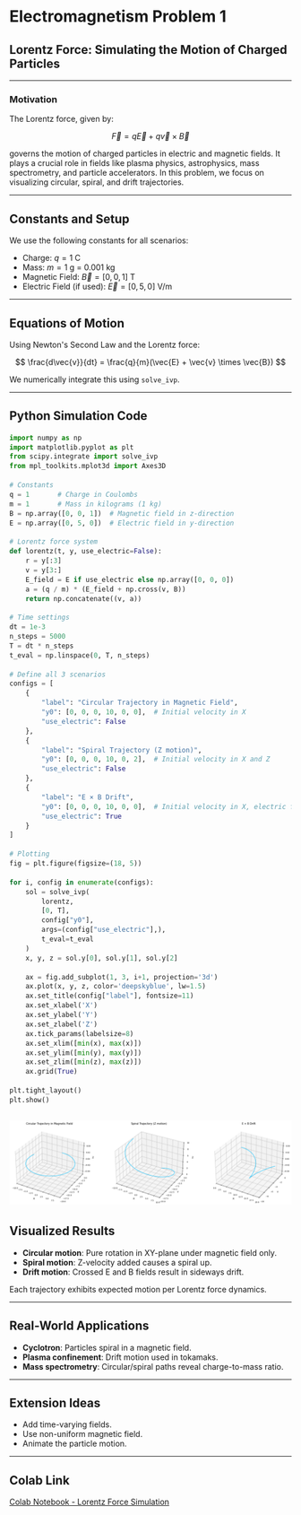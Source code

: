 # Electromagnetism Problem 1

## Lorentz Force: Simulating the Motion of Charged Particles

---

### Motivation

The Lorentz force, given by:

$$
\vec{F} = q\vec{E} + q\vec{v} \times \vec{B}
$$

governs the motion of charged particles in electric and magnetic fields. It plays a crucial role in fields like plasma physics, astrophysics, mass spectrometry, and particle accelerators. In this problem, we focus on visualizing circular, spiral, and drift trajectories.

---

## Constants and Setup

We use the following constants for all scenarios:

- Charge: $q = 1$ C
- Mass: $m = 1$ g = 0.001 kg
- Magnetic Field: $\vec{B} = [0, 0, 1]$ T
- Electric Field (if used): $\vec{E} = [0, 5, 0]$ V/m

---

## Equations of Motion

Using Newton's Second Law and the Lorentz force:

$$
\frac{d\vec{v}}{dt} = \frac{q}{m}(\vec{E} + \vec{v} \times \vec{B})
$$

We numerically integrate this using `solve_ivp`.

---

## Python Simulation Code
```python
import numpy as np 
import matplotlib.pyplot as plt
from scipy.integrate import solve_ivp
from mpl_toolkits.mplot3d import Axes3D

# Constants
q = 1       # Charge in Coulombs
m = 1       # Mass in kilograms (1 kg)
B = np.array([0, 0, 1])  # Magnetic field in z-direction
E = np.array([0, 5, 0])  # Electric field in y-direction

# Lorentz force system
def lorentz(t, y, use_electric=False):
    r = y[:3]
    v = y[3:]
    E_field = E if use_electric else np.array([0, 0, 0])
    a = (q / m) * (E_field + np.cross(v, B))
    return np.concatenate((v, a))

# Time settings
dt = 1e-3
n_steps = 5000
T = dt * n_steps
t_eval = np.linspace(0, T, n_steps)

# Define all 3 scenarios
configs = [
    {
        "label": "Circular Trajectory in Magnetic Field",
        "y0": [0, 0, 0, 10, 0, 0],  # Initial velocity in X
        "use_electric": False
    },
    {
        "label": "Spiral Trajectory (Z motion)",
        "y0": [0, 0, 0, 10, 0, 2],  # Initial velocity in X and Z
        "use_electric": False
    },
    {
        "label": "E × B Drift",
        "y0": [0, 0, 0, 10, 0, 0],  # Initial velocity in X, electric field active
        "use_electric": True
    }
]

# Plotting
fig = plt.figure(figsize=(18, 5))

for i, config in enumerate(configs):
    sol = solve_ivp(
        lorentz,
        [0, T],
        config["y0"],
        args=(config["use_electric"],),
        t_eval=t_eval
    )
    x, y, z = sol.y[0], sol.y[1], sol.y[2]

    ax = fig.add_subplot(1, 3, i+1, projection='3d')
    ax.plot(x, y, z, color='deepskyblue', lw=1.5)
    ax.set_title(config["label"], fontsize=11)
    ax.set_xlabel('X')
    ax.set_ylabel('Y')
    ax.set_zlabel('Z')
    ax.tick_params(labelsize=8)
    ax.set_xlim([min(x), max(x)])
    ax.set_ylim([min(y), max(y)])
    ax.set_zlim([min(z), max(z)])
    ax.grid(True)

plt.tight_layout()
plt.show()
```
![alt text](image.png)
---

## Visualized Results

- **Circular motion**: Pure rotation in XY-plane under magnetic field only.
- **Spiral motion**: Z-velocity added causes a spiral up.
- **Drift motion**: Crossed E and B fields result in sideways drift.

Each trajectory exhibits expected motion per Lorentz force dynamics.

---

## Real-World Applications

- **Cyclotron**: Particles spiral in a magnetic field.
- **Plasma confinement**: Drift motion used in tokamaks.
- **Mass spectrometry**: Circular/spiral paths reveal charge-to-mass ratio.

---

## Extension Ideas

- Add time-varying fields.
- Use non-uniform magnetic field.
- Animate the particle motion.

---

## Colab Link

[Colab Notebook - Lorentz Force Simulation](https://colab.research.google.com/drive/1NZtXd8Iobkp-_3Ri1UqibfsM6MZX0Zrr?usp=sharing)



